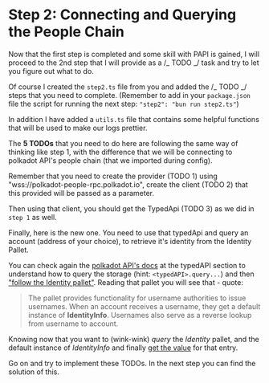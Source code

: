 # Step 2: Connecting and Querying the People Chain

Now that the first step is completed and some skill with PAPI is gained, I will proceed to the 2nd step that I will provide as a /_ TODO _/ task and try to let you figure out what to do.

Of course I created the `step2.ts` file from you and added the /_ TODO _/ steps that you need to complete. (Remember to add in your `package.json` file the script for running the next step: `"step2": "bun run step2.ts"`)

In addition I have added a `utils.ts` file that contains some helpful functions that will be used to make our logs prettier.

<!-- TODO: In general, I think this page needs more structure and headings. -->

The **5 TODOs** that you need to do here are following the same way of thinking like step 1, with the difference that we will be connecting to polkadot API's people chain (that we imported during config).

Remember that you need to create the provider (TODO 1) using "wss://polkadot-people-rpc.polkadot.io", create the client (TODO 2) that this provided will be passed as a parameter.

Then using that client, you should get the TypedApi (TODO 3) as we did in `step 1` as well.

Finally, here is the new one. You need to use that typedApi and query an account (address of your choice), to retrieve it's identity from the Identity Pallet.

You can check again the [polkadot API's docs](https://papi.how/typed#typedapi) at the typedAPI section to understand how to query the storage (hint: `<typedAPI>.query...`) and then ["follow the Identity pallet"](https://github.com/paritytech/polkadot-sdk/tree/master/substrate/frame/identity). Reading that pallet you will see that - quote:

> The pallet provides functionality for username authorities to issue usernames. When an account receives a username, they get a default instance of **IdentityInfo**. Usernames also serve as a reverse lookup from username to account.

<!-- TODO:
	- I think we should just be more explicit here about the syntax.
	- I don't necessarily like they need to hunt through a bunch of docs to find the answer.
	- I like that you reference the docs though.
-->

Knowing now that you want to (wink-wink) _query_ the _Identity_ pallet, and the default instance of _IdentityInfo_ and finally [get the value](https://papi.how/typed/queries#entries-with-keys) for that entry.

Go on and try to implement these TODOs.
In the next step you can find the solution of this.
